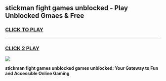 
## stickman fight games unblocked - Play Unblocked Gmaes & Free
<h3>
<a href="https://news.freeplayer.one?title=stickman_fight_games_unblocked&ref=23F">CLICK TO PLAY</a></h3>
<hr>

<h3>
<a href="https://news.freeplayer.one?title=stickman_fight_games_unblocked&ref=23F">CLICK 2 PLAY</a>
  
</h3>

<a href="https://news.freeplayer.one?title=stickman_fight_games_unblocked&ref=23F/"><img src="https://clearcache.store/games.png"></a>


**stickman fight games unblocked games unblocked: Your Gateway to Fun and Accessible Online Gaming**
